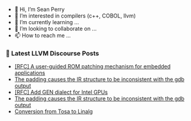 - 👋 Hi, I’m Sean Perry
- 👀 I’m interested in compilers (c++, COBOL, llvm)
- 🌱 I’m currently learning ...
- 💞️ I’m looking to collaborate on ...
- 📫 How to reach me ...

<!---
s66perry/s66perry is a ✨ special ✨ repository because its `README.md` (this file) appears on your GitHub profile.
You can click the Preview link to take a look at your changes.
--->
### 📕 Latest LLVM Discourse Posts

<!-- DISCOURSE-LLVM:START -->
- [[RFC] A user-guided ROM patching mechanism for embedded applications](https://discourse.llvm.org/t/rfc-a-user-guided-rom-patching-mechanism-for-embedded-applications/78467#post_6)
- [The padding causes the IR structure to be inconsistent with the gdb output](https://discourse.llvm.org/t/the-padding-causes-the-ir-structure-to-be-inconsistent-with-the-gdb-output/78557#post_5)
- [[RFC] Add GEN dialect for Intel GPUs](https://discourse.llvm.org/t/rfc-add-gen-dialect-for-intel-gpus/76753?page=3#post_59)
- [The padding causes the IR structure to be inconsistent with the gdb output](https://discourse.llvm.org/t/the-padding-causes-the-ir-structure-to-be-inconsistent-with-the-gdb-output/78557#post_4)
- [Conversion from Tosa to Linalg](https://discourse.llvm.org/t/conversion-from-tosa-to-linalg/78576#post_2)
<!-- DISCOURSE-LLVM:END -->
